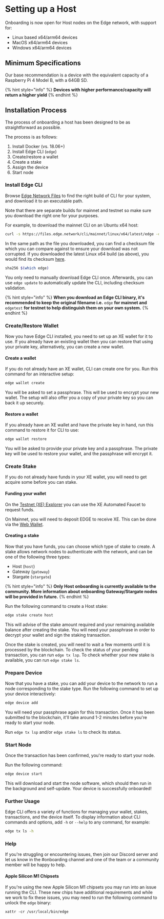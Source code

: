 # Setting up a Host

Onboarding is now open for Host nodes on the Edge network, with support for:

* Linux based x64/arm64 devices
* MacOS x64/arm64 devices
* Windows x64/arm64 devices

## Minimum Specifications

Our base recommendation is a device with the equivalent capacity of a Raspberry Pi 4 Model B, with a 64GB SD.

{% hint style="info" %}
**Devices with higher performance/capacity will return a higher yield**
{% endhint %}

## Installation Process

The process of onboarding a host has been designed to be as straightforward as possible.

The process is as follows:

1. Install Docker (vs. 18.06+)
2. Install Edge CLI (`edge`)
3. Create/restore a wallet
4. Create a stake
5. Assign the device
6. Start node

### Install Edge CLI

Browse [Edge Network Files](https://files.edge.network/cli/) to find the right build of CLI for your system, and download it to an executable path.

Note that there are separate builds for mainnet and testnet so make sure you download the right one for your purposes.

For example, to download the mainnet CLI on an Ubuntu x64 host:

```bash
curl -s https://files.edge.network/cli/mainnet/linux/x64/latest/edge -o /usr/local/bin/edge && chmod +x /usr/local/bin/edge
```

In the same path as the file you downloaded, you can find a checksum file which you can compare against to ensure your download was not corrupted. If you downloaded the latest Linux x64 build (as above), you would find its checksum [here](https://files.edge.network/cli/mainnet/linux/x64/latest/checksum).

```bash
sha256 $(which edge)
```

You only need to manually download Edge CLI once. Afterwards, you can use `edge update` to automatically update the CLI, including checksum validation.

{% hint style="info" %}
**When you download an Edge CLI binary, it's recommended to keep the original filename i.e.** `edge` **for mainnet and** `edgetest` **for testnet to help distinguish them on your own system.**
{% endhint %}

### Create/Restore Wallet

Now you have Edge CLI installed, you need to set up an XE wallet for it to use. If you already have an existing wallet then you can restore that using your private key, alternatively, you can create a new wallet.

#### Create a wallet

If you do not already have an XE wallet, CLI can create one for you. Run this command for an interactive setup:

```bash
edge wallet create
```

You will be asked to set a passphrase. This will be used to encrypt your new wallet. The setup will also offer you a copy of your private key so you can back it up securely.

#### Restore a wallet

If you already have an XE wallet and have the private key in hand, run this command to restore it for CLI to use:

```bash
edge wallet restore
```

You will be asked to provide your private key and a passphrase. The private key will be used to restore your wallet, and the passphrase will encrypt it.

### Create Stake

If you do not already have funds in your XE wallet, you will need to get acquire some before you can stake.

#### Funding your wallet

On the [Testnet (XE) Explorer](https://test.network) you can use the XE Automated Faucet to request funds.

On Mainnet, you will need to deposit EDGE to receive XE. This can be done via the [Web Wallet](https://wallet.xe.network).

#### Creating a stake

Now that you have funds, you can choose which type of stake to create. A stake allows network nodes to authenticate with the network, and can be one of the following three types:

* Host (`host`)
* Gateway (`gateway`)
* Stargate (`stargate`)

{% hint style="info" %}
**Only Host onboarding is currently available to the community. More information about onboarding Gateway/Stargate nodes will be provided in future.**
{% endhint %}

Run the following command to create a Host stake:

```bash
edge stake create host
```

This will advise of the stake amount required and your remaining available balance after creating the stake. You will need your passphrase in order to decrypt your wallet and sign the staking transaction.

Once the stake is created, you will need to wait a few moments until it is processed by the blockchain. To check the status of your pending transaction, you can run `edge tx lsp`. To check whether your new stake is available, you can run `edge stake ls`.

### Prepare Device

Now that you have a stake, you can add your device to the network to run a node corresponding to the stake type. Run the following command to set up your device interactively:

```bash
edge device add
```

You will need your passphrase again for this transaction. Once it has been submitted to the blockchain, it'll take around 1-2 minutes before you're ready to start your node.

Run `edge tx lsp` and/or `edge stake ls` to check its status.

### Start Node

Once the transaction has been confirmed, you're ready to start your node.

Run the following command:

```bash
edge device start
```

This will download and start the node software, which should then run in the background and self-update. Your device is successfully onboarded!

### Further Usage

Edge CLI offers a variety of functions for managing your wallet, stakes, transactions, and the device itself. To display information about CLI commands and options, add `-h` or `--help` to any command, for example:

```bash
edge tx ls -h
```

### Help

If you're struggling or encountering issues, then join our Discord server and let us know in the #onboarding channel and one of the team or a community member will be happy to help.

#### Apple Silicon M1 Chipsets

If you're using the new Apple Silicon M1 chipsets you may run into an issue running the CLI. These new chips have additional requirements and while we work to fix these issues, you may need to run the following command to unlock the `edge` binary:

```
xattr -cr /usr/local/bin/edge
```
